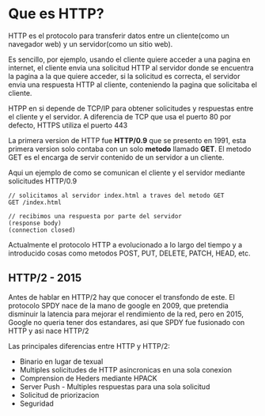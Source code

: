 # Que es HTTP?

HTTP es el protocolo para transferir datos entre un cliente(como un navegador web) y un servidor(como un sitio web).

Es sencillo, por ejemplo, usando el cliente quiere acceder a una pagina en internet, el cliente envia una solicitud HTTP al servidor donde se encuentra la pagina a la que quiere acceder, si la solicitud es correcta, el servidor envia una respuesta HTTP al cliente, conteniendo la pagina que solicitaba el cliente.

HTPP en si depende de TCP/IP para obtener solicitudes y respuestas entre el cliente y el servidor. A diferencia de TCP que usa el puerto 80 por defecto, HTTPS utiliza el puerto 443

La primera version de HTTP fue __HTTP/0.9__ que se presento en 1991, esta primera version solo contaba con un solo __metodo__ llamado __GET__. El metodo GET es el encarga de servir contenido de un servidor a un cliente. 

Aqui un ejemplo de como se comunican el cliente y el servidor mediante solicitudes HTTP/0.9
```
// solicitamos al servidor index.html a traves del metodo GET
GET /index.html

// recibimos una respuesta por parte del servidor
(response body)
(connection closed)
```
			
Actualmente el protocolo HTTP a evolucionado a lo largo del tiempo y a introducido cosas como metodos POST, PUT, DELETE, PATCH, HEAD, etc. 

## HTTP/2 - 2015

Antes de hablar en HTTP/2 hay que conocer el transfondo de este. El protocolo SPDY nace de la mano de google en 2009, que pretendia disminuir la latencia para mejorar el rendimiento de la red, pero en 2015, Google no queria tener dos estandares, asi que SPDY fue fusionado con HTTP y asi nace HTTP/2 

Las principales diferencias entre HTTP y HTTP/2:
- Binario en lugar de texual 
- Multiples solicitudes de HTTP asincronicas en una sola conexion
- Comprension de Heders mediante HPACK
- Server Push - Multiples respuestas para una sola solicitud
- Solicitud de priorizacion
- Seguridad
	
